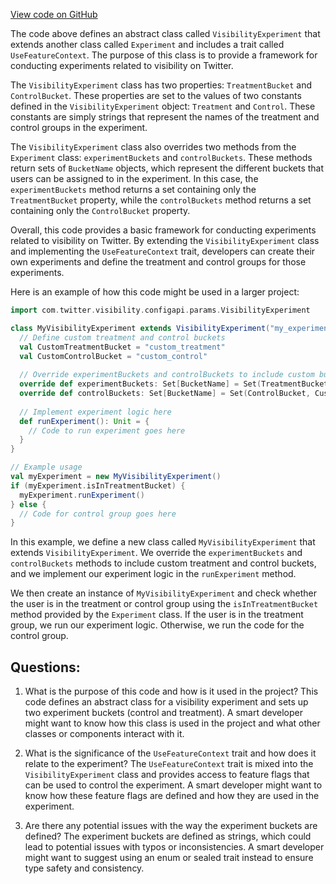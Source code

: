 [View code on GitHub](https://github.com/misbahsy/the-algorithm/visibilitylib/src/main/scala/com/twitter/visibility/configapi/params/VisibilityExperiment.scala)

The code above defines an abstract class called `VisibilityExperiment` that extends another class called `Experiment` and includes a trait called `UseFeatureContext`. The purpose of this class is to provide a framework for conducting experiments related to visibility on Twitter. 

The `VisibilityExperiment` class has two properties: `TreatmentBucket` and `ControlBucket`. These properties are set to the values of two constants defined in the `VisibilityExperiment` object: `Treatment` and `Control`. These constants are simply strings that represent the names of the treatment and control groups in the experiment. 

The `VisibilityExperiment` class also overrides two methods from the `Experiment` class: `experimentBuckets` and `controlBuckets`. These methods return sets of `BucketName` objects, which represent the different buckets that users can be assigned to in the experiment. In this case, the `experimentBuckets` method returns a set containing only the `TreatmentBucket` property, while the `controlBuckets` method returns a set containing only the `ControlBucket` property. 

Overall, this code provides a basic framework for conducting experiments related to visibility on Twitter. By extending the `VisibilityExperiment` class and implementing the `UseFeatureContext` trait, developers can create their own experiments and define the treatment and control groups for those experiments. 

Here is an example of how this code might be used in a larger project:

```scala
import com.twitter.visibility.configapi.params.VisibilityExperiment

class MyVisibilityExperiment extends VisibilityExperiment("my_experiment_key") {
  // Define custom treatment and control buckets
  val CustomTreatmentBucket = "custom_treatment"
  val CustomControlBucket = "custom_control"
  
  // Override experimentBuckets and controlBuckets to include custom buckets
  override def experimentBuckets: Set[BucketName] = Set(TreatmentBucket, CustomTreatmentBucket)
  override def controlBuckets: Set[BucketName] = Set(ControlBucket, CustomControlBucket)
  
  // Implement experiment logic here
  def runExperiment(): Unit = {
    // Code to run experiment goes here
  }
}

// Example usage
val myExperiment = new MyVisibilityExperiment()
if (myExperiment.isInTreatmentBucket) {
  myExperiment.runExperiment()
} else {
  // Code for control group goes here
}
```

In this example, we define a new class called `MyVisibilityExperiment` that extends `VisibilityExperiment`. We override the `experimentBuckets` and `controlBuckets` methods to include custom treatment and control buckets, and we implement our experiment logic in the `runExperiment` method. 

We then create an instance of `MyVisibilityExperiment` and check whether the user is in the treatment or control group using the `isInTreatmentBucket` method provided by the `Experiment` class. If the user is in the treatment group, we run our experiment logic. Otherwise, we run the code for the control group.
## Questions: 
 1. What is the purpose of this code and how is it used in the project?
   This code defines an abstract class for a visibility experiment and sets up two experiment buckets (control and treatment). A smart developer might want to know how this class is used in the project and what other classes or components interact with it.

2. What is the significance of the `UseFeatureContext` trait and how does it relate to the experiment?
   The `UseFeatureContext` trait is mixed into the `VisibilityExperiment` class and provides access to feature flags that can be used to control the experiment. A smart developer might want to know how these feature flags are defined and how they are used in the experiment.

3. Are there any potential issues with the way the experiment buckets are defined?
   The experiment buckets are defined as strings, which could lead to potential issues with typos or inconsistencies. A smart developer might want to suggest using an enum or sealed trait instead to ensure type safety and consistency.